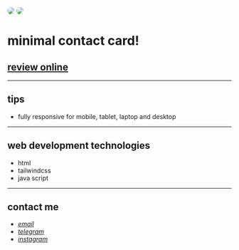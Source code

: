 <div float="left">
  <img src="https://raw.githubusercontent.com/sys113/contact-card/main/preview-desktop.png" style="border-radius:20px">
  <img src="https://raw.githubusercontent.com/sys113/contact-card/main/preview-mobile.png" style="border-radius:20px">
</div>

# minimal contact card!
## [review online](https://sys113.github.io/contact-card/)

---
## tips

* fully responsive for mobile, tablet, laptop and desktop
---
## web development technologies
* html 
* tailwindcss
* java script
---
## contact me
* *[email](mailto:051.SYS113@gmail.com)*
* *[telegram](https://t.me/SYS113/)*
* *[instagram](https://instagram.com/sys113/)*

